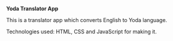 **Yoda Translator App**

This is a translator app which converts English to Yoda language. 

Technologies used: HTML, CSS and JavaScript for making it.
